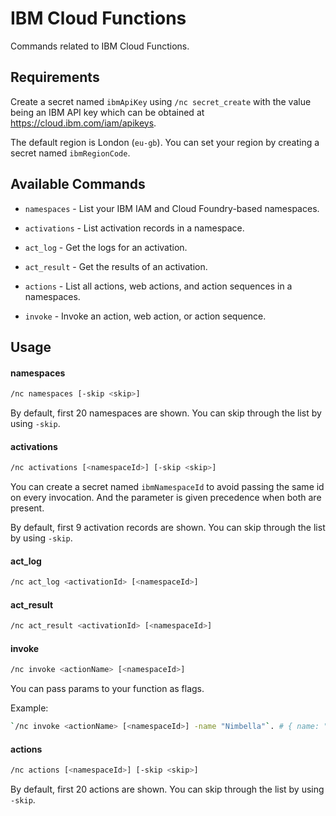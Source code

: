 # IBM Cloud Functions

Commands related to IBM Cloud Functions.

## Requirements

Create a secret named `ibmApiKey` using `/nc secret_create` with the value being an IBM API key which can be obtained at https://cloud.ibm.com/iam/apikeys.

The default region is London (`eu-gb`). You can set your region by creating a secret named `ibmRegionCode`.

## Available Commands

- `namespaces` - List your IBM IAM and Cloud Foundry-based namespaces.

- `activations` - List activation records in a namespace.

- `act_log` - Get the logs for an activation.

- `act_result` - Get the results of an activation.

- `actions` -  List all actions, web actions, and action sequences in a namespaces.

- `invoke` - Invoke an action, web action, or action sequence.

## Usage

#### namespaces

```sh
/nc namespaces [-skip <skip>]
```

By default, first 20 namespaces are shown. You can skip through the list by using `-skip`.

#### activations

```sh
/nc activations [<namespaceId>] [-skip <skip>]
```

You can create a secret named `ibmNamespaceId` to avoid passing the same id on every invocation. And the parameter is given precedence when both are present.

By default, first 9 activation records are shown. You can skip through the list by using `-skip`.

#### act_log

```sh
/nc act_log <activationId> [<namespaceId>]
```

#### act_result

```sh
/nc act_result <activationId> [<namespaceId>]
```

#### invoke

```sh
/nc invoke <actionName> [<namespaceId>]
```

You can pass params to your function as flags.

Example:
```sh
`/nc invoke <actionName> [<namespaceId>] -name "Nimbella"`. # { name: "Nimbella" }
```

#### actions

```sh
/nc actions [<namespaceId>] [-skip <skip>]
```

By default, first 20 actions are shown. You can skip through the list by using `-skip`.